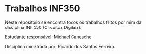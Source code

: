 # Trabalhos INF350

Neste repositório se encontra todos os trabalhos feitos por mim da disciplina INF 350 (Circuitos Digitais).

Estudante responsável: Michael Canesche

Disciplina ministrada por: Ricardo dos Santos Ferreira.
